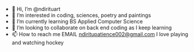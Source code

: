 - 👋 Hi, I’m @ndirituart
- 👀 I’m interested in coding, sciences, poetry and paintings
- 🌱 I’m currently learning BS Applied Computer Science
- 💞️ I’m looking to collaborate on back end coding as I keep learning
- 📫 How to reach me EMAIL ndiritupatience002@gmail.com
I love playing and watching hockey
<!---
ndirituart/ndirituart is a ✨ special ✨ repository because its `README.md` (this file) appears on your GitHub profile.
You can click the Preview link to take a look at your changes.
--->
